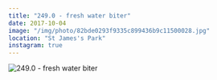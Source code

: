 ```yaml
---
title: "249.0 - fresh water biter"
date: 2017-10-04
image: "/img/photo/82bde0293f9335c899436b9c11500028.jpg"
location: "St James's Park"
instagram: true
---
```


![249.0 - fresh water biter](/img/photo/82bde0293f9335c899436b9c11500028.jpg)
